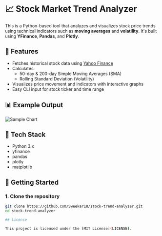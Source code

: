 # 📈 Stock Market Trend Analyzer

This is a Python-based tool that analyzes and visualizes stock price trends using technical indicators such as **moving averages** and **volatility**. It's built using **YFinance**, **Pandas**, and **Plotly**.

## 🔧 Features
- Fetches historical stock data using [Yahoo Finance](https://finance.yahoo.com/)
- Calculates:
  - 50-day & 200-day Simple Moving Averages (SMA)
  - Rolling Standard Deviation (Volatility)
- Visualizes price movement and indicators with interactive graphs
- Easy CLI input for stock ticker and time range

## 📊 Example Output

![Sample Chart](output/sample_chart.png)

## 🧠 Tech Stack
- Python 3.x
- yfinance
- pandas
- plotly
- matplotlib

## 🚀 Getting Started

### 1. Clone the repository
```bash
git clone https://github.com/Sweekar18/stock-trend-analyzer.git
cd stock-trend-analyzer

## License

This project is licensed under the [MIT License](LICENSE).

